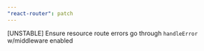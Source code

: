 ```yaml
---
"react-router": patch
---
```


[UNSTABLE] Ensure resource route errors go through `handleError` w/middleware enabled
